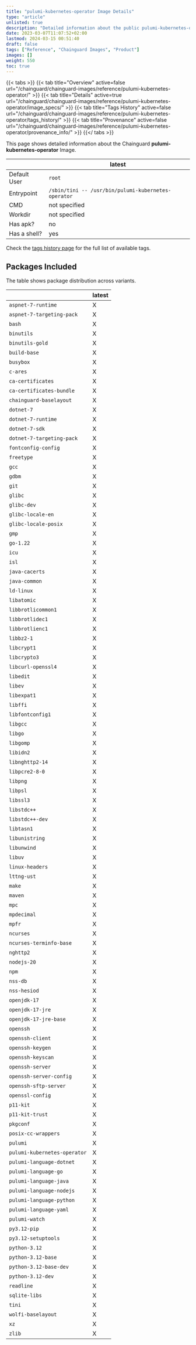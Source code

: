 ```yaml
---
title: "pulumi-kubernetes-operator Image Details"
type: "article"
unlisted: true
description: "Detailed information about the public pulumi-kubernetes-operator Chainguard Image."
date: 2023-03-07T11:07:52+02:00
lastmod: 2024-03-15 00:51:40
draft: false
tags: ["Reference", "Chainguard Images", "Product"]
images: []
weight: 550
toc: true
---
```


{{< tabs >}}
{{< tab title="Overview" active=false url="/chainguard/chainguard-images/reference/pulumi-kubernetes-operator/" >}}
{{< tab title="Details" active=true url="/chainguard/chainguard-images/reference/pulumi-kubernetes-operator/image_specs/" >}}
{{< tab title="Tags History" active=false url="/chainguard/chainguard-images/reference/pulumi-kubernetes-operator/tags_history/" >}}
{{< tab title="Provenance" active=false url="/chainguard/chainguard-images/reference/pulumi-kubernetes-operator/provenance_info/" >}}
{{</ tabs >}}

This page shows detailed information about the Chainguard **pulumi-kubernetes-operator** Image.

|              | latest                                              |
|--------------|-----------------------------------------------------|
| Default User | `root`                                              |
| Entrypoint   | `/sbin/tini -- /usr/bin/pulumi-kubernetes-operator` |
| CMD          | not specified                                       |
| Workdir      | not specified                                       |
| Has apk?     | no                                                  |
| Has a shell? | yes                                                 |

Check the [tags history page](/chainguard/chainguard-images/reference/pulumi-kubernetes-operator/tags_history/) for the full list of available tags.

## Packages Included
The table shows package distribution across variants.

|                              | latest |
|------------------------------|--------|
| `aspnet-7-runtime`           | X      |
| `aspnet-7-targeting-pack`    | X      |
| `bash`                       | X      |
| `binutils`                   | X      |
| `binutils-gold`              | X      |
| `build-base`                 | X      |
| `busybox`                    | X      |
| `c-ares`                     | X      |
| `ca-certificates`            | X      |
| `ca-certificates-bundle`     | X      |
| `chainguard-baselayout`      | X      |
| `dotnet-7`                   | X      |
| `dotnet-7-runtime`           | X      |
| `dotnet-7-sdk`               | X      |
| `dotnet-7-targeting-pack`    | X      |
| `fontconfig-config`          | X      |
| `freetype`                   | X      |
| `gcc`                        | X      |
| `gdbm`                       | X      |
| `git`                        | X      |
| `glibc`                      | X      |
| `glibc-dev`                  | X      |
| `glibc-locale-en`            | X      |
| `glibc-locale-posix`         | X      |
| `gmp`                        | X      |
| `go-1.22`                    | X      |
| `icu`                        | X      |
| `isl`                        | X      |
| `java-cacerts`               | X      |
| `java-common`                | X      |
| `ld-linux`                   | X      |
| `libatomic`                  | X      |
| `libbrotlicommon1`           | X      |
| `libbrotlidec1`              | X      |
| `libbrotlienc1`              | X      |
| `libbz2-1`                   | X      |
| `libcrypt1`                  | X      |
| `libcrypto3`                 | X      |
| `libcurl-openssl4`           | X      |
| `libedit`                    | X      |
| `libev`                      | X      |
| `libexpat1`                  | X      |
| `libffi`                     | X      |
| `libfontconfig1`             | X      |
| `libgcc`                     | X      |
| `libgo`                      | X      |
| `libgomp`                    | X      |
| `libidn2`                    | X      |
| `libnghttp2-14`              | X      |
| `libpcre2-8-0`               | X      |
| `libpng`                     | X      |
| `libpsl`                     | X      |
| `libssl3`                    | X      |
| `libstdc++`                  | X      |
| `libstdc++-dev`              | X      |
| `libtasn1`                   | X      |
| `libunistring`               | X      |
| `libunwind`                  | X      |
| `libuv`                      | X      |
| `linux-headers`              | X      |
| `lttng-ust`                  | X      |
| `make`                       | X      |
| `maven`                      | X      |
| `mpc`                        | X      |
| `mpdecimal`                  | X      |
| `mpfr`                       | X      |
| `ncurses`                    | X      |
| `ncurses-terminfo-base`      | X      |
| `nghttp2`                    | X      |
| `nodejs-20`                  | X      |
| `npm`                        | X      |
| `nss-db`                     | X      |
| `nss-hesiod`                 | X      |
| `openjdk-17`                 | X      |
| `openjdk-17-jre`             | X      |
| `openjdk-17-jre-base`        | X      |
| `openssh`                    | X      |
| `openssh-client`             | X      |
| `openssh-keygen`             | X      |
| `openssh-keyscan`            | X      |
| `openssh-server`             | X      |
| `openssh-server-config`      | X      |
| `openssh-sftp-server`        | X      |
| `openssl-config`             | X      |
| `p11-kit`                    | X      |
| `p11-kit-trust`              | X      |
| `pkgconf`                    | X      |
| `posix-cc-wrappers`          | X      |
| `pulumi`                     | X      |
| `pulumi-kubernetes-operator` | X      |
| `pulumi-language-dotnet`     | X      |
| `pulumi-language-go`         | X      |
| `pulumi-language-java`       | X      |
| `pulumi-language-nodejs`     | X      |
| `pulumi-language-python`     | X      |
| `pulumi-language-yaml`       | X      |
| `pulumi-watch`               | X      |
| `py3.12-pip`                 | X      |
| `py3.12-setuptools`          | X      |
| `python-3.12`                | X      |
| `python-3.12-base`           | X      |
| `python-3.12-base-dev`       | X      |
| `python-3.12-dev`            | X      |
| `readline`                   | X      |
| `sqlite-libs`                | X      |
| `tini`                       | X      |
| `wolfi-baselayout`           | X      |
| `xz`                         | X      |
| `zlib`                       | X      |

